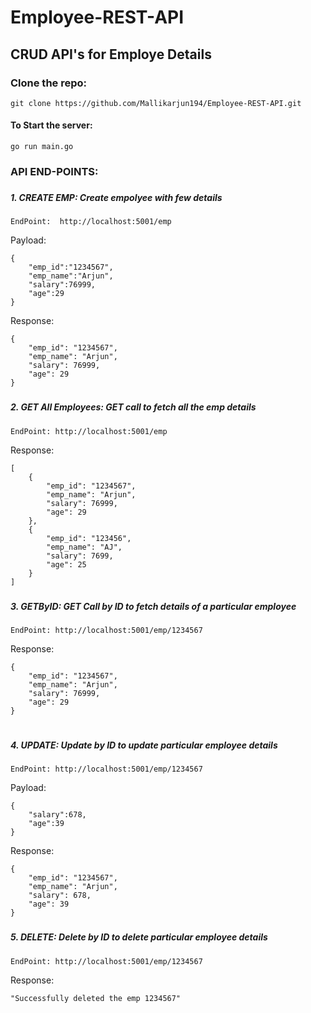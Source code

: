 # Employee-REST-API
## CRUD API's for Employe Details

### Clone the repo:
    git clone https://github.com/Mallikarjun194/Employee-REST-API.git
####
#### To Start the server:
    go run main.go
####
### API END-POINTS:
###
##### 1.  CREATE EMP: Create empolyee with few details
    EndPoint:  http://localhost:5001/emp 

Payload:

    {
        "emp_id":"1234567",
        "emp_name":"Arjun",
        "salary":76999,
        "age":29
    }

Response:

    {
        "emp_id": "1234567",
        "emp_name": "Arjun",
        "salary": 76999,
        "age": 29
    }

###

##### 2. GET All Employees: GET call to fetch all the emp details
    EndPoint: http://localhost:5001/emp

Response:

    [
        {
            "emp_id": "1234567",
            "emp_name": "Arjun",
            "salary": 76999,
            "age": 29
        },
        {
            "emp_id": "123456",
            "emp_name": "AJ",
            "salary": 7699,
            "age": 25
        }
    ]

###
##### 3. GETByID: GET Call by ID to fetch details of a particular employee
    EndPoint: http://localhost:5001/emp/1234567

Response:

    {
        "emp_id": "1234567",
        "emp_name": "Arjun",
        "salary": 76999,
        "age": 29
    }

 #
##### 4. UPDATE: Update by ID to update particular employee details
    EndPoint: http://localhost:5001/emp/1234567

Payload:

    {
        "salary":678,
        "age":39
    }

Response:

    {
        "emp_id": "1234567",
        "emp_name": "Arjun",
        "salary": 678,
        "age": 39
    }

###
##### 5. DELETE: Delete by ID to delete particular employee details
    EndPoint: http://localhost:5001/emp/1234567

Response:

    "Successfully deleted the emp 1234567"




